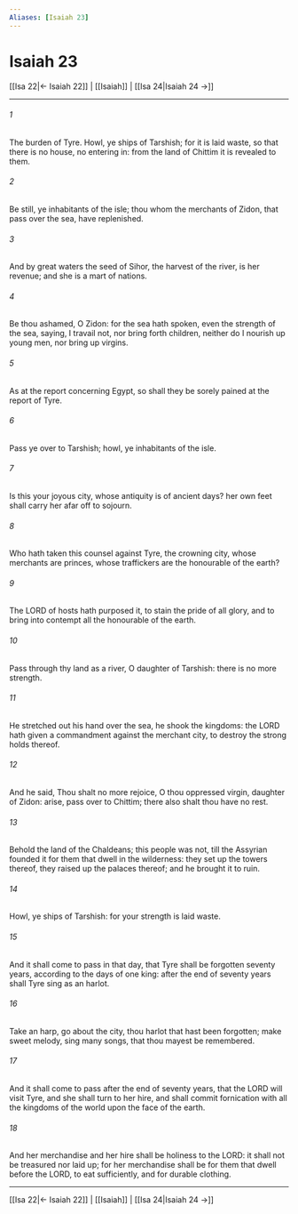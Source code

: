 ```yaml
---
Aliases: [Isaiah 23]
---
```

# Isaiah 23

[[Isa 22|← Isaiah 22]] | [[Isaiah]] | [[Isa 24|Isaiah 24 →]]
***



###### 1 
The burden of Tyre. Howl, ye ships of Tarshish; for it is laid waste, so that there is no house, no entering in: from the land of Chittim it is revealed to them. 

###### 2 
Be still, ye inhabitants of the isle; thou whom the merchants of Zidon, that pass over the sea, have replenished. 

###### 3 
And by great waters the seed of Sihor, the harvest of the river, is her revenue; and she is a mart of nations. 

###### 4 
Be thou ashamed, O Zidon: for the sea hath spoken, even the strength of the sea, saying, I travail not, nor bring forth children, neither do I nourish up young men, nor bring up virgins. 

###### 5 
As at the report concerning Egypt, so shall they be sorely pained at the report of Tyre. 

###### 6 
Pass ye over to Tarshish; howl, ye inhabitants of the isle. 

###### 7 
Is this your joyous city, whose antiquity is of ancient days? her own feet shall carry her afar off to sojourn. 

###### 8 
Who hath taken this counsel against Tyre, the crowning city, whose merchants are princes, whose traffickers are the honourable of the earth? 

###### 9 
The LORD of hosts hath purposed it, to stain the pride of all glory, and to bring into contempt all the honourable of the earth. 

###### 10 
Pass through thy land as a river, O daughter of Tarshish: there is no more strength. 

###### 11 
He stretched out his hand over the sea, he shook the kingdoms: the LORD hath given a commandment against the merchant city, to destroy the strong holds thereof. 

###### 12 
And he said, Thou shalt no more rejoice, O thou oppressed virgin, daughter of Zidon: arise, pass over to Chittim; there also shalt thou have no rest. 

###### 13 
Behold the land of the Chaldeans; this people was not, till the Assyrian founded it for them that dwell in the wilderness: they set up the towers thereof, they raised up the palaces thereof; and he brought it to ruin. 

###### 14 
Howl, ye ships of Tarshish: for your strength is laid waste. 

###### 15 
And it shall come to pass in that day, that Tyre shall be forgotten seventy years, according to the days of one king: after the end of seventy years shall Tyre sing as an harlot. 

###### 16 
Take an harp, go about the city, thou harlot that hast been forgotten; make sweet melody, sing many songs, that thou mayest be remembered. 

###### 17 
And it shall come to pass after the end of seventy years, that the LORD will visit Tyre, and she shall turn to her hire, and shall commit fornication with all the kingdoms of the world upon the face of the earth. 

###### 18 
And her merchandise and her hire shall be holiness to the LORD: it shall not be treasured nor laid up; for her merchandise shall be for them that dwell before the LORD, to eat sufficiently, and for durable clothing.

***
[[Isa 22|← Isaiah 22]] | [[Isaiah]] | [[Isa 24|Isaiah 24 →]]
